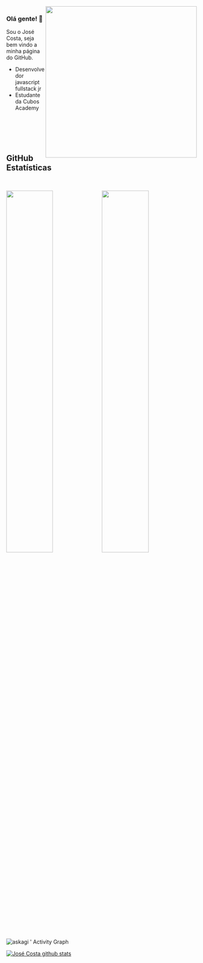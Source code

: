 <img src="https://media1.giphy.com/media/qgQUggAC3Pfv687qPC/giphy.gif?cid=790b76119e9219fd8cb96b33cd2cf90389235aa5b531e0fd&rid=giphy.gif&ct=g" min-width="400px" max-width="400px" width="400px" align="right">

### Olá gente! 👋

Sou o José Costa, seja bem vindo a minha página do GitHub.
<br>

- Desenvolvedor javascript fullstack jr
- Estudante da Cubos Academy


<!-- ## **Linguagens e Ferramentas:**  

<code><img height="30" src="https://raw.githubusercontent.com/github/explore/80688e429a7d4ef2fca1e82350fe8e3517d3494d/topics/html/html.png"></code>
<code><img height="30" src="https://raw.githubusercontent.com/github/explore/80688e429a7d4ef2fca1e82350fe8e3517d3494d/topics/css/css.png"></code>
<code><img height="30" src="https://raw.githubusercontent.com/github/explore/80688e429a7d4ef2fca1e82350fe8e3517d3494d/topics/git/git.png"></code>
<code><img height="30" src="https://raw.githubusercontent.com/github/explore/80688e429a7d4ef2fca1e82350fe8e3517d3494d/topics/javascript/javascript.png"></code>
<code><img height="30" src="https://raw.githubusercontent.com/github/explore/80688e429a7d4ef2fca1e82350fe8e3517d3494d/topics/visual-studio-code/visual-studio-code.png"></code>
<code><img height="30" src="https://raw.githubusercontent.com/github/explore/80688e429a7d4ef2fca1e82350fe8e3517d3494d/topics/terminal/terminal.png"></code>
<br>
<br> -->
<!-- 
## **My Social Networks**

<p align="left">
  <a href="josecostasantos.jr@gmail.com" alt="Gmail" target="_blank">
  <img src="https://img.shields.io/badge/-Gmail-FF0000?style=for-the-badge&logo=gmail&logoColor=white">
  </a> 

  <a href="https://www.linkedin.com/in/jos%C3%A9-costa-216b2a172/" alt="Linkedin" target="_blank">
  <img src="https://img.shields.io/badge/LinkedIn-0077B5?style=for-the-badge&logo=linkedin&logoColor=white">
  </a> 
  
<!--   <a href="https://wa.me/000000000" alt="WhatsApp" target="_blank">
  <img src="https://img.shields.io/badge/WhatsApp-25D366?style=for-the-badge&logo=whatsapp&logoColor=white">
  </a>
  </p> -->

<br>
<br>
<br>
<br>

## **GitHub Estatísticas**

<br/>
<p align="left">
   <img width="49.5%" src="https://github-readme-stats.vercel.app/api?username=askagi&show_icons=true&theme=nord&hide_border=true" />
    <img width="49.5%" src="https://github-readme-streak-stats.herokuapp.com/?user=askagi&theme=nord&hide_border=true" />
  </a>
</p>
<br>

![askagi ' Activity Graph](https://activity-graph.herokuapp.com/graph?username=askagi&custom_title=askagi%20Contribution%20Graph&theme=nord&bg_color=2e3440&hide_border=true&line=fff&point=748fac)

<div>
  <a href="https://github.com/askagi">
    <img  align="center" src="https://github-readme-stats.vercel.app/api/top-langs/?username=askagi&theme=nord&hide_langs_below=1" alt="José Costa github stats"/>
  </a>
</div>

